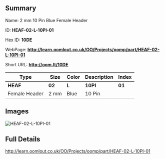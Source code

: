 

## Summary
 
Name: 2 mm 10 Pin Blue Female Header

ID: __HEAF-02-L-10PI-01__

Hex ID: __10DE__

WebPage: __http://learn.oomlout.co.uk/OO/Projects/oomp/part/HEAF-02-L-10PI-01__

Short URL: __http://oom.lt/10DE__


| Type   | Size   | Color   | Description   | Index   |    
| ----- | ------   | ------   | -----   | ----   |    
| __HEAF__   					| __02__   					| __L__    						| __10PI__    					| __01__ |    
| Female Header		| 2 mm	| Blue		| 10 Pin	| 	|

## Images
![HEAF-02-L-10PI-01](http://oomlout.com/oomp-gen/parts/HEAF-02-L-10PI-01/HEAF-02-L-10PI-01_420.jpg)

## Full Details

 http://learn.oomlout.co.uk/OO/Projects/oomp/part/HEAF-02-L-10PI-01

